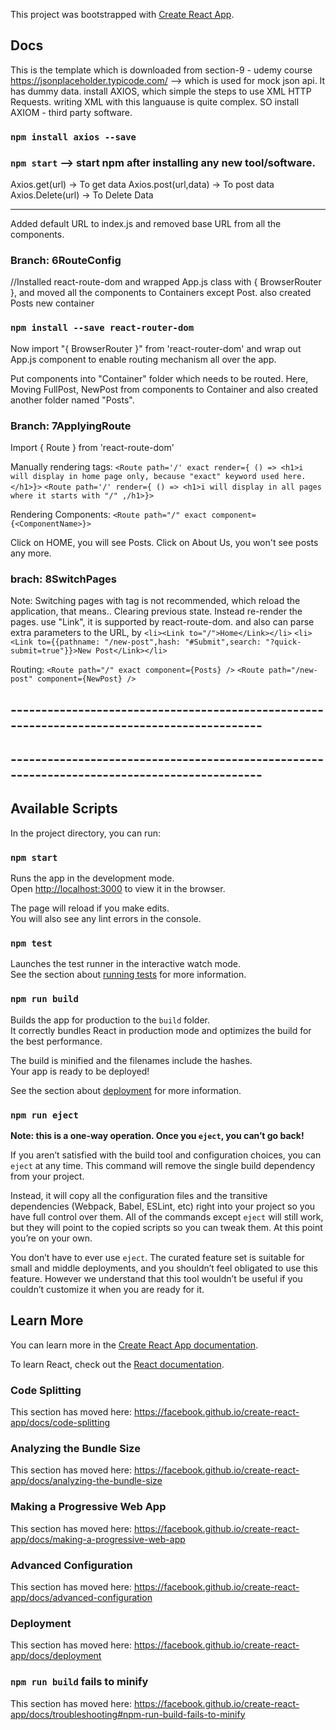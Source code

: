 This project was bootstrapped with [Create React App](https://github.com/facebook/create-react-app).

## Docs

This is the template which is downloaded from section-9 - udemy course
https://jsonplaceholder.typicode.com/ --> which is used for mock json api. It has dummy data.
install AXIOS, which simple the steps to use XML HTTP Requests. writing XML with this languause is quite complex. SO install AXIOM - third party software.

### `npm install axios --save`
### `npm start` --> start npm after installing any new tool/software.

Axios.get(url) -> To get data
Axios.post(url,data) -> To post data
Axios.Delete(url) -> To Delete Data

---
Added default URL to index.js and removed base URL from all the components.

### Branch: 6RouteConfig
//Installed react-route-dom and wrapped App.js class with { BrowserRouter }, and moved all the components
to Containers except Post. also created Posts new container

### `npm install --save react-router-dom`

Now import "{ BrowserRouter }" from 'react-router-dom' and wrap out App.js component to enable routing mechanism all over the app.

Put components into "Container" folder which needs to be routed. Here, Moving FullPost, NewPost from components to Container and also created another folder named "Posts".

### Branch: 7ApplyingRoute
Import { Route } from 'react-route-dom'

Manually rendering tags:
`<Route path='/' exact render={ () => <h1>i will display in home page only, because "exact" keyword used here.</h1>}>`
`<Route path='/' render={ () => <h1>i will display in all pages where it starts with "/" ,/h1>}>`

Rendering Components:
`<Route path="/" exact component={<ComponentName>}>`

Click on HOME, you will see Posts.
Click on About Us, you won't see posts any more.

### brach: 8SwitchPages
Note: Switching pages with <a> tag is not recommended, which reload the application, that means.. Clearing previous state.
Instead re-render the pages.
    use "Link", it is supported by react-route-dom.
and also can parse extra parameters to the URL, by 
    `<li><Link to="/">Home</Link></li>`
    `<li><Link to={{pathname: "/new-post",hash: "#Submit",search: "?quick-submit=true"}}>New Post</Link></li>`

Routing:
    `<Route path="/" exact component={Posts} />`
    `<Route path="/new-post" component={NewPost} />`

## --------------------------------------------------------------------------------------------
## --------------------------------------------------------------------------------------------
## Available Scripts

In the project directory, you can run:

### `npm start`

Runs the app in the development mode.<br>
Open [http://localhost:3000](http://localhost:3000) to view it in the browser.

The page will reload if you make edits.<br>
You will also see any lint errors in the console.

### `npm test`

Launches the test runner in the interactive watch mode.<br>
See the section about [running tests](https://facebook.github.io/create-react-app/docs/running-tests) for more information.

### `npm run build`

Builds the app for production to the `build` folder.<br>
It correctly bundles React in production mode and optimizes the build for the best performance.

The build is minified and the filenames include the hashes.<br>
Your app is ready to be deployed!

See the section about [deployment](https://facebook.github.io/create-react-app/docs/deployment) for more information.

### `npm run eject`

**Note: this is a one-way operation. Once you `eject`, you can’t go back!**

If you aren’t satisfied with the build tool and configuration choices, you can `eject` at any time. This command will remove the single build dependency from your project.

Instead, it will copy all the configuration files and the transitive dependencies (Webpack, Babel, ESLint, etc) right into your project so you have full control over them. All of the commands except `eject` will still work, but they will point to the copied scripts so you can tweak them. At this point you’re on your own.

You don’t have to ever use `eject`. The curated feature set is suitable for small and middle deployments, and you shouldn’t feel obligated to use this feature. However we understand that this tool wouldn’t be useful if you couldn’t customize it when you are ready for it.

## Learn More

You can learn more in the [Create React App documentation](https://facebook.github.io/create-react-app/docs/getting-started).

To learn React, check out the [React documentation](https://reactjs.org/).

### Code Splitting

This section has moved here: https://facebook.github.io/create-react-app/docs/code-splitting

### Analyzing the Bundle Size

This section has moved here: https://facebook.github.io/create-react-app/docs/analyzing-the-bundle-size

### Making a Progressive Web App

This section has moved here: https://facebook.github.io/create-react-app/docs/making-a-progressive-web-app

### Advanced Configuration

This section has moved here: https://facebook.github.io/create-react-app/docs/advanced-configuration

### Deployment

This section has moved here: https://facebook.github.io/create-react-app/docs/deployment

### `npm run build` fails to minify

This section has moved here: https://facebook.github.io/create-react-app/docs/troubleshooting#npm-run-build-fails-to-minify
